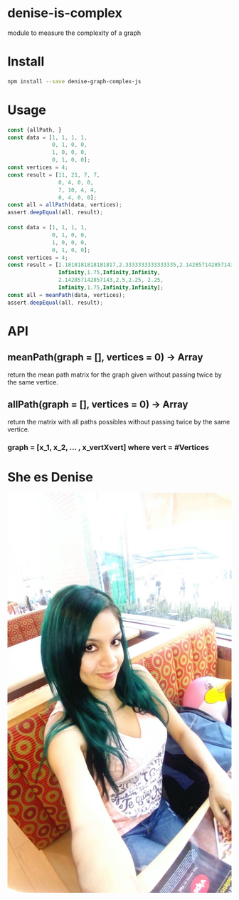 # denise-is-complex
module to measure the complexity of a graph 

# Install 

```bash
npm install --save denise-graph-complex-js
```

# Usage

```js
const {allPath, }
const data = [1, 1, 1, 1,
              0, 1, 0, 0,
              1, 0, 0, 0,
              0, 1, 0, 0];
const vertices = 4;
const result = [11, 21, 7, 7, 
                0, 4, 0, 0, 
                7, 10, 4, 4, 
                0, 4, 0, 0];
const all = allPath(data, vertices);
assert.deepEqual(all, result);

const data = [1, 1, 1, 1,
              0, 1, 0, 0,
              1, 0, 0, 0,
              0, 1, 0, 0];
const vertices = 4;
const result = [2.1818181818181817,2.3333333333333335,2.142857142857143,2.142857142857143,
                Infinity,1.75,Infinity,Infinity,
                2.142857142857143,2.5,2.25, 2.25,
                Infinity,1.75,Infinity,Infinity];
const all = meanPath(data, vertices);
assert.deepEqual(all, result);
```

# API

## meanPath(graph = [], vertices = 0) -> Array


return the mean path matrix for the graph given without passing twice by the same vertice.


## allPath(graph = [], vertices = 0) -> Array


return the matrix with all paths possibles without passing twice by the same vertice.



### graph = [x_1, x_2, ... , x_vertXvert] where vert = #Vertices



# She es Denise

![denise](./19073227_10211392369197249_507919421_o.jpg)